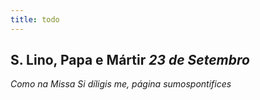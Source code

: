 ```yaml
---
title: todo
---
```

<h2 class="text-center">S. Lino, Papa e Mártir <em>23 de Setembro</em></h2>

<em>Como na Missa Si díligis me, página sumospontifices</em>
